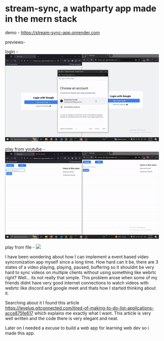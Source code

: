 # stream-sync, a wathparty app made in the mern stack

demo - https://stream-sync-app.onrender.com

previews-

login - 
![](https://github.com/taketec/stream-sync/blob/main/previews/login.gif)


play from youtube - 
![](https://github.com/taketec/stream-sync/blob/main/previews/youtube.gif)


play from file - 
![](https://github.com/taketec/stream-sync/blob/main/previews/file.gif)


I have been wondering about how I can implement a event based video syncronization app myself since a long time. How hard can it be, there are 3 states of a video playing, playing, paused, buffering so it shouldnt be very hard to sync videos on multiple clients without using something like webrtc right? Well... its not really that simple. This problem arose when some of my friends didnt have very good internet connections to watch videos with webrtc like discord and google meet and thats how I started thinking about it. 

Searching about it I found this article https://levelup.gitconnected.com/tired-of-making-to-do-list-applications-acce875fe617 which explains me exactly what I want. This article is very well written and the code there is very elegant and neat.

Later on I needed a excuse to build a web app for learning web dev so i made this app.